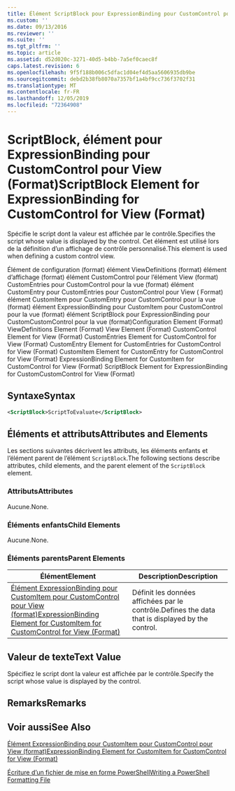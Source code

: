 ```yaml
---
title: Élément ScriptBlock pour ExpressionBinding pour CustomControl pour View (format) | Microsoft Docs
ms.custom: ''
ms.date: 09/13/2016
ms.reviewer: ''
ms.suite: ''
ms.tgt_pltfrm: ''
ms.topic: article
ms.assetid: d52d020c-3271-40d5-b4bb-7a5ef0caec8f
caps.latest.revision: 6
ms.openlocfilehash: 9f5f188b006c5dfac1d04ef4d5aa5606935db9be
ms.sourcegitcommit: debd2b38fb8070a7357bf1a4bf9cc736f3702f31
ms.translationtype: MT
ms.contentlocale: fr-FR
ms.lasthandoff: 12/05/2019
ms.locfileid: "72364908"
---
```

# <a name="scriptblock-element-for-expressionbinding-for-customcontrol-for-view-format"></a><span data-ttu-id="09767-102">ScriptBlock, élément pour ExpressionBinding pour CustomControl pour View (Format)</span><span class="sxs-lookup"><span data-stu-id="09767-102">ScriptBlock Element for ExpressionBinding for CustomControl for View (Format)</span></span>

<span data-ttu-id="09767-103">Spécifie le script dont la valeur est affichée par le contrôle.</span><span class="sxs-lookup"><span data-stu-id="09767-103">Specifies the script whose value is displayed by the control.</span></span> <span data-ttu-id="09767-104">Cet élément est utilisé lors de la définition d’un affichage de contrôle personnalisé.</span><span class="sxs-lookup"><span data-stu-id="09767-104">This element is used when defining a custom control view.</span></span>

<span data-ttu-id="09767-105">Élément de configuration (format) élément ViewDefinitions (format) élément d’affichage (format) élément CustomControl pour l’élément View (format) CustomEntries pour CustomControl pour la vue (format) élément CustomEntry pour CustomEntries pour CustomControl pour View ( Format) élément CustomItem pour CustomEntry pour CustomControl pour la vue (format) élément ExpressionBinding pour CustomItem pour CustomControl pour la vue (format) élément ScriptBlock pour ExpressionBinding pour CustomCustomControl pour la vue (format)</span><span class="sxs-lookup"><span data-stu-id="09767-105">Configuration Element (Format) ViewDefinitions Element (Format) View Element (Format) CustomControl Element for View (Format) CustomEntries Element for CustomControl for View (Format) CustomEntry Element for CustomEntries for CustomControl for View (Format) CustomItem Element for CustomEntry for CustomControl for View (Format) ExpressionBinding Element for CustomItem for CustomControl for View (Format) ScriptBlock Element for ExpressionBinding for CustomCustomControl for View (Format)</span></span>

## <a name="syntax"></a><span data-ttu-id="09767-106">Syntaxe</span><span class="sxs-lookup"><span data-stu-id="09767-106">Syntax</span></span>

```xml
<ScriptBlock>ScriptToEvaluate</ScriptBlock>
```

## <a name="attributes-and-elements"></a><span data-ttu-id="09767-107">Éléments et attributs</span><span class="sxs-lookup"><span data-stu-id="09767-107">Attributes and Elements</span></span>

<span data-ttu-id="09767-108">Les sections suivantes décrivent les attributs, les éléments enfants et l’élément parent de l’élément `ScriptBlock`.</span><span class="sxs-lookup"><span data-stu-id="09767-108">The following sections describe attributes, child elements, and the parent element of the `ScriptBlock` element.</span></span>

### <a name="attributes"></a><span data-ttu-id="09767-109">Attributs</span><span class="sxs-lookup"><span data-stu-id="09767-109">Attributes</span></span>

<span data-ttu-id="09767-110">Aucune.</span><span class="sxs-lookup"><span data-stu-id="09767-110">None.</span></span>

### <a name="child-elements"></a><span data-ttu-id="09767-111">Éléments enfants</span><span class="sxs-lookup"><span data-stu-id="09767-111">Child Elements</span></span>

<span data-ttu-id="09767-112">Aucune.</span><span class="sxs-lookup"><span data-stu-id="09767-112">None.</span></span>

### <a name="parent-elements"></a><span data-ttu-id="09767-113">Éléments parents</span><span class="sxs-lookup"><span data-stu-id="09767-113">Parent Elements</span></span>

|<span data-ttu-id="09767-114">Élément</span><span class="sxs-lookup"><span data-stu-id="09767-114">Element</span></span>|<span data-ttu-id="09767-115">Description</span><span class="sxs-lookup"><span data-stu-id="09767-115">Description</span></span>|
|-------------|-----------------|
|[<span data-ttu-id="09767-116">Élément ExpressionBinding pour CustomItem pour CustomControl pour View (format)</span><span class="sxs-lookup"><span data-stu-id="09767-116">ExpressionBinding Element for CustomItem for CustomControl for View (Format)</span></span>](./expressionbinding-element-for-customitem-for-customcontrol-for-view-format.md)|<span data-ttu-id="09767-117">Définit les données affichées par le contrôle.</span><span class="sxs-lookup"><span data-stu-id="09767-117">Defines the data that is displayed by the control.</span></span>|

## <a name="text-value"></a><span data-ttu-id="09767-118">Valeur de texte</span><span class="sxs-lookup"><span data-stu-id="09767-118">Text Value</span></span>

<span data-ttu-id="09767-119">Spécifiez le script dont la valeur est affichée par le contrôle.</span><span class="sxs-lookup"><span data-stu-id="09767-119">Specify the script whose value is displayed by the control.</span></span>

## <a name="remarks"></a><span data-ttu-id="09767-120">Remarks</span><span class="sxs-lookup"><span data-stu-id="09767-120">Remarks</span></span>

## <a name="see-also"></a><span data-ttu-id="09767-121">Voir aussi</span><span class="sxs-lookup"><span data-stu-id="09767-121">See Also</span></span>

[<span data-ttu-id="09767-122">Élément ExpressionBinding pour CustomItem pour CustomControl pour View (format)</span><span class="sxs-lookup"><span data-stu-id="09767-122">ExpressionBinding Element for CustomItem for CustomControl for View (Format)</span></span>](./expressionbinding-element-for-customitem-for-customcontrol-for-view-format.md)

[<span data-ttu-id="09767-123">Écriture d’un fichier de mise en forme PowerShell</span><span class="sxs-lookup"><span data-stu-id="09767-123">Writing a PowerShell Formatting File</span></span>](./writing-a-powershell-formatting-file.md)
